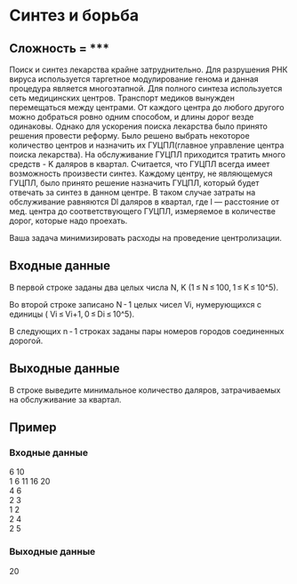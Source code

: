 
# Синтез и борьба

## Сложность = ***

Поиск и синтез лекарства крайне затруднительно. Для разрушения РНК вируса используется таргетное модулирование генома и данная процедура является многоэтапной. Для полного синтеза используется сеть медицинских центров. Транспорт медиков вынужден перемещаться между центрами. От каждого центра до любого другого можно добраться ровно одним способом, и длины дорог везде одинаковы. Однако для ускорения поиска лекарства было принято решения провести реформу. Было решено выбрать некоторое количество центров и назначить их ГУЦПЛ(главное управление центра поиска лекарства). На обслуживание ГУЦПЛ приходится тратить много средств - K даляров в квартал. Считается, что ГУЦПЛ всегда имеет возможность произвести синтез.
Каждому центру, не являющемуся ГУЦПЛ, было принято решение назначить ГУЦПЛ, который будет отвечать за синтез в данном центре. В таком случае затраты на обслуживание равняются Dl даляров в квартал, где l — расстояние от мед. центра до соответствующего ГУЦПЛ, измеряемое в количестве дорог, которые надо проехать.

Ваша задача минимизировать расходы на проведение центролизации.

## Входные данные
В первой строке заданы два целых числа N, K (1 ≤ N ≤ 100, 1 ≤ K ≤ 10^5).

Во второй строке записано N - 1 целых чисел Vi, нумерующихся с единицы ( Vi ≤ Vi+1, 0 ≤ Di ≤ 10^5).

В следующих n - 1 строках заданы пары номеров городов соединенных дорогой.

## Выходные данные
В строке выведите минимальное количество даляров, затрачиваемых на обслуживание за квартал.

## Пример
### Входные данные
 6 10
 <br>1 6 11 16 20
 <br>4 6
 <br>2 3
 <br>1 2
 <br>2 4
 <br>2 5

### Выходные данные
 20




